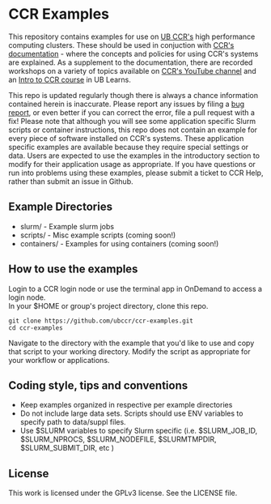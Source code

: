 # CCR Examples

This repository contains examples for use on [UB CCR's](https://buffalo.edu/ccr) high performance computing clusters.  These should be used in conjuction with [CCR's documentation](https://docs.ccr.buffalo.edu) - where the concepts and policies for using CCR's systems are explained.  As a supplement to the documentation, there are recorded workshops on a variety of topics available on [CCR's YouTube channel](https://youtube.com/@ubccr) and an [Intro to CCR course](https://ublearns.buffalo.edu/d2l/home/209035) in UB Learns.  

This repo is updated regularly though there is always a chance information contained herein is inaccurate.  Please report any issues by filing a [bug report](https://github.com/ubccr/ccr-examples/issues/new), or even better if you can correct the error, file a pull request with a fix!  Please note that although you will see some application specific Slurm scripts or container instructions, this repo does not contain an example for every piece of software installed on CCR's systems.  These application specific examples are available because they require special settings or data.  Users are expected to use the examples in the introductory section to modify for their application usage as appropriate.  If you have questions or run into problems using these examples, please submit a ticket to CCR Help, rather than submit an issue in Github.  

## Example Directories  

- slurm/ - Example slurm jobs
- scripts/ - Misc example scripts (coming soon!)  
- containers/ - Examples for using containers (coming soon!)  

## How to use the examples

Login to a CCR login node or use the terminal app in OnDemand to access a login node.  
In your $HOME or group's project directory, clone this repo.  
```
git clone https://github.com/ubccr/ccr-examples.git
cd ccr-examples  
```
Navigate to the directory with the example that you'd like to use and copy that script to your working directory.  Modify the script as appropriate for your workflow or applications.  


## Coding style, tips and conventions

- Keep examples organized in respective per example directories
- Do not include large data sets. Scripts should use ENV variables to specify
  path to data/suppl files.  
- Use $SLURM variables to specify Slurm specific (i.e. $SLURM_JOB_ID, $SLURM_NPROCS, $SLURM_NODEFILE, $SLURMTMPDIR, $SLURM_SUBMIT_DIR, etc )

## License

This work is licensed under the GPLv3 license. See the LICENSE file.
